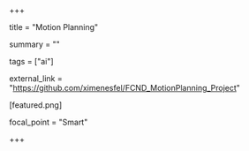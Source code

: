 +++

title = "Motion Planning"


summary = ""

tags = ["ai"]


external_link = "https://github.com/ximenesfel/FCND_MotionPlanning_Project"


[featured.png]


focal_point = "Smart" 

+++
